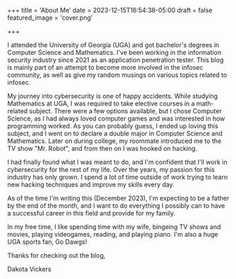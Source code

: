 +++
title = 'About Me'
date = 2023-12-15T16:54:38-05:00
draft = false
featured_image = 'cover.png'

+++

<div style="text-align: left">
I attended the University of Georgia (UGA) and got bachelor's degrees in Computer Science and Mathematics. I've been working in the information security industry since 2021 as an application penetration tester. This blog is mainly part of an attempt to become more involved in the infosec community, as well as give my random musings on various topics related to infosec.

My journey into cybersecurity is one of happy accidents. While studying Mathematics at UGA, I was required to take elective courses in a math-related subject. There were a few options available, but I chose Computer Science, as I had always loved computer games and was interested in how programming worked. As you can probably guess, I ended up loving this subject, and I went on to declare a double major in Computer Science and Mathematics. Later on during college, my roommate introduced me to the TV show "Mr. Robot", and from then on I was hooked on hacking.

I had finally found what I was meant to do, and I'm confident that I'll work in cybersecurity for the rest of my life. Over the years, my passion for this industry has only grown. I spend a lot of time outside of work trying to learn new hacking techniques and improve my skills every day. 

As of the time I'm writing this (December 2023), I'm expecting to be a father by the end of the month, and I want to do everything I possibly can to have a successful career in this field and provide for my family.

In my free time, I like spending time with my wife, bingeing TV shows and movies, playing videogames, reading, and playing piano. I'm also a huge UGA sports fan, Go Dawgs!

Thanks for checking out the blog,

Dakota Vickers
</div>